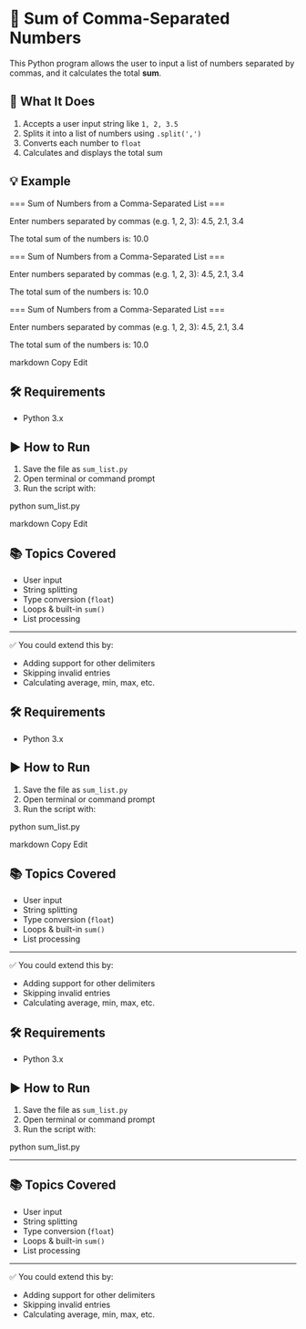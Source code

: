 # 🔢 Sum of Comma-Separated Numbers

This Python program allows the user to input a list of numbers separated by commas, and it calculates the total **sum**.

## 🧠 What It Does

1. Accepts a user input string like `1, 2, 3.5`
2. Splits it into a list of numbers using `.split(',')`
3. Converts each number to `float`
4. Calculates and displays the total sum

## 💡 Example

=== Sum of Numbers from a Comma-Separated List ===

Enter numbers separated by commas (e.g. 1, 2, 3): 4.5, 2.1, 3.4

The total sum of the numbers is: 10.0

=== Sum of Numbers from a Comma-Separated List ===

Enter numbers separated by commas (e.g. 1, 2, 3): 4.5, 2.1, 3.4

The total sum of the numbers is: 10.0

=== Sum of Numbers from a Comma-Separated List ===

Enter numbers separated by commas (e.g. 1, 2, 3): 4.5, 2.1, 3.4

The total sum of the numbers is: 10.0

markdown
Copy
Edit

## 🛠 Requirements

- Python 3.x

## ▶️ How to Run

1. Save the file as `sum_list.py`
2. Open terminal or command prompt
3. Run the script with:

python sum_list.py

markdown
Copy
Edit

## 📚 Topics Covered

- User input
- String splitting
- Type conversion (`float`)
- Loops & built-in `sum()`
- List processing

---

✅ You could extend this by:
- Adding support for other delimiters
- Skipping invalid entries
- Calculating average, min, max, etc.

## 🛠 Requirements

- Python 3.x

## ▶️ How to Run

1. Save the file as `sum_list.py`
2. Open terminal or command prompt
3. Run the script with:

python sum_list.py

markdown
Copy
Edit

## 📚 Topics Covered

- User input
- String splitting
- Type conversion (`float`)
- Loops & built-in `sum()`
- List processing

---

✅ You could extend this by:
- Adding support for other delimiters
- Skipping invalid entries
- Calculating average, min, max, etc.

## 🛠 Requirements

- Python 3.x

## ▶️ How to Run

1. Save the file as `sum_list.py`
2. Open terminal or command prompt
3. Run the script with:

python sum_list.py

---

## 📚 Topics Covered

- User input
- String splitting
- Type conversion (`float`)
- Loops & built-in `sum()`
- List processing

---

✅ You could extend this by:
- Adding support for other delimiters
- Skipping invalid entries
- Calculating average, min, max, etc.
